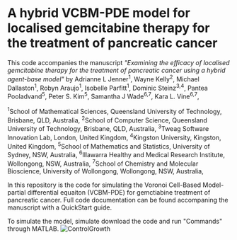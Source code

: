 # A hybrid VCBM-PDE model for localised gemcitabine therapy for the treatment of pancreatic cancer
This code accompanies the manuscript *"Examining the efficacy of localised gemcitabine therapy for the treatment of pancreatic cancer using a hybrid agent-base model"* by Adrianne L Jenner<sup>1</sup>, Wayne Kelly<sup>2</sup>, Michael Dallaston<sup>1</sup>, Robyn Araujo<sup>1</sup>, Isobelle Parfitt<sup>1</sup>, Dominic Steinz<sup>3,4</sup>, Pantea Pooladvand<sup>5</sup>, Peter S. Kim<sup>5</sup>, Samantha J Wade<sup>6,7</sup>, Kara L. Vine<sup>6,7</sup>,

<sup>1</sup>School of Mathematical Sciences, Queensland University of Technology, Brisbane, QLD, Australia,
<sup>2</sup>School of Computer Science, Queensland University of Technology, Brisbane, QLD, Australia,
<sup>3</sup>Tweag Software Innovation Lab, London, United Kingdom,
<sup>4</sup>Kingston University, Kingston, United Kingdom,
<sup>5</sup>School of Mathematics and Statistics, University of Sydney, NSW, Australia,
<sup>6</sup>Illawarra Healthy and Medical Research Institute, Wollongong, NSW, Australia,
<sup>7</sup>School of Chemistry and Molecular Bioscience, University of Wollongong, Wollongong, NSW, Australia, 

In this repository is the code for simulating the Voronoi Cell-Based Model-partial differential equaiton (VCBM-PDE) for gemctiabine treatment of pancreatic cancer. Full code documentation can be found accompaning the manuscript with a QuickStart guide. 

To simulate the model, simulate download the code and run "Commands" through MATLAB. 
![ControlGrowth](https://user-images.githubusercontent.com/85978071/152262842-950fbb47-dcd1-4da0-9c19-1c6bae2230b0.png)
